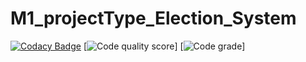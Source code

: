 # M1_projectType_Election_System

[![Codacy Badge](https://app.codacy.com/project/badge/Grade/24326ecff348401392c04a7858bcb1f0)](https://www.codacy.com/gh/swathikanumuri36/M1_Application_Real_estate_advisor/dashboard?utm_source=github.com&amp;utm_medium=referral&amp;utm_content=swathikanumuri36/M1_Application_Real_estate_advisor&amp;utm_campaign=Badge_Grade)
[![Code quality score](https://api.codiga.io/project/29816/score/svg)]
[![Code grade](https://api.codiga.io/project/29816/status/svg)]
